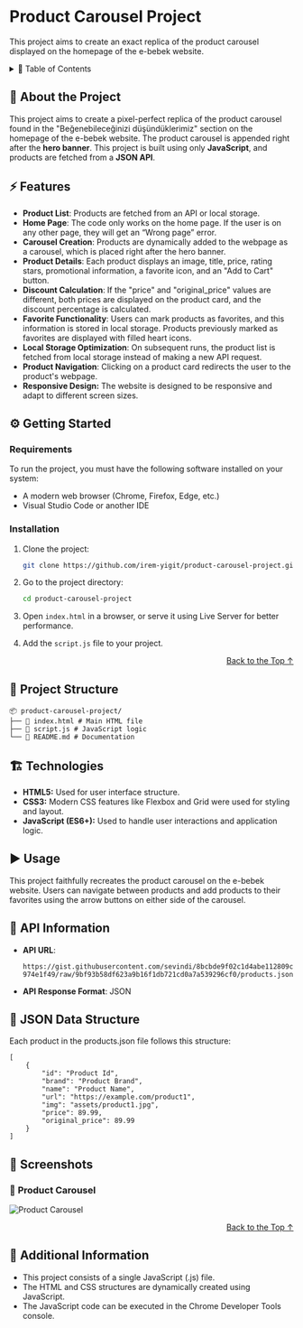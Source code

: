 # Product Carousel Project
<a name="readme-top"></a>
This project aims to create an exact replica of the product carousel displayed on the homepage of the e-bebek website.

<details>
  <summary>📜 Table of Contents</summary>
  <ol>
    <li><a href="#about-the-project">About the Project</a></li>
    <li><a href="#features">Features</a></li>
    <li>
      <a href="#getting-started">Getting Started</a>
      <ul>
        <li><a href="#requirements">Requirements</a></li>
        <li><a href="#installation">Installation</a></li>
      </ul>
    </li>
    <li><a href="#technologies">Technologies</a></li>
    <li><a href="#usage">Usage</a></li>
    <li><a href="#api-information">API Information</a></li>
    <li><a href="#json-data-structure">JSON Data Structure</a></li>
    <li><a href="#project-structure">Project Structure</a></li>
    <li><a href="#screenshots">Screenshots</a></li>
    <li><a href="#additional-information">Additional Information</a></li>
  </ol>
</details>


## 📌 About the Project

This project aims to create a pixel-perfect replica of the product carousel found in the "Beğenebileceğinizi düşündüklerimiz" section on the homepage of the e-bebek website. The product carousel is appended right after the **hero banner**. This project is built using only **JavaScript**, and products are fetched from a **JSON API**.

## ⚡ Features

- **Product List**: Products are fetched from an API or local storage.
- **Home Page**: The code only works on the home page. If the user is on any other page, they will get an “Wrong page” error.
- **Carousel Creation**: Products are dynamically added to the webpage as a carousel, which is placed right after the hero banner.
- **Product Details**: Each product displays an image, title, price, rating stars, promotional information, a favorite icon, and an "Add to Cart" button.
- **Discount Calculation**: If the "price" and "original_price" values are different, both prices are displayed on the product card, and the discount percentage is calculated.
- **Favorite Functionality**: Users can mark products as favorites, and this information is stored in local storage. Products previously marked as favorites are displayed with filled heart icons.
- **Local Storage Optimization**: On subsequent runs, the product list is fetched from local storage instead of making a new API request.
- **Product Navigation**: Clicking on a product card redirects the user to the product's webpage.
- **Responsive Design:** The website is designed to be responsive and adapt to different screen sizes.


## ⚙️ Getting Started 

### Requirements

To run the project, you must have the following software installed on your system:

- A modern web browser (Chrome, Firefox, Edge, etc.)
- Visual Studio Code or another IDE

### Installation 

1. Clone the project:
   
   ```bash
   git clone https://github.com/irem-yigit/product-carousel-project.git
   ```  
2. Go to the project directory:
   
   ```bash
   cd product-carousel-project
   ```  
3. Open `index.html` in a browser, or serve it using Live Server for better performance.

4. Add the `script.js` file to your project.
<p align="right"><a href="#readme-top">Back to the Top ↑ </a></p>

## 📂 Project Structure

    📦 product-carousel-project/
    ├── 📄 index.html # Main HTML file
    ├── 📄 script.js # JavaScript logic
    └── 📄 README.md # Documentation

## 🏗️ Technologies 

- **HTML5:** Used for user interface structure.
- **CSS3:** Modern CSS features like Flexbox and Grid were used for styling and layout.
- **JavaScript (ES6+):** Used to handle user interactions and application logic.

## ▶️ Usage

This project faithfully recreates the product carousel on the e-bebek website. Users can navigate between products and add products to their favorites using the arrow buttons on either side of the carousel.

## 🔗 API Information

- **API URL**:

    `https://gist.githubusercontent.com/sevindi/8bcbde9f02c1d4abe112809c974e1f49/raw/9bf93b58df623a9b16f1db721cd0a7a539296cf0/products.json`

- **API Response Format**: JSON

## 📝 JSON Data Structure

Each product in the products.json file follows this structure:

    [
        {
            "id": "Product Id",
            "brand": "Product Brand",
            "name": "Product Name",
            "url": "https://example.com/product1",
            "img": "assets/product1.jpg",
            "price": 89.99,
            "original_price": 89.99
        }
    ]

## 📸 Screenshots

### 🔹 **Product Carousel**

![Product Carousel](screenshots/carousel.png)
<p align="right"><a href="#readme-top">Back to the Top ↑ </a></p>

## 🎯 Additional Information

* This project consists of a single JavaScript (.js) file. 
* The HTML and CSS structures are dynamically created using JavaScript.
* The JavaScript code can be executed in the Chrome Developer Tools console.
